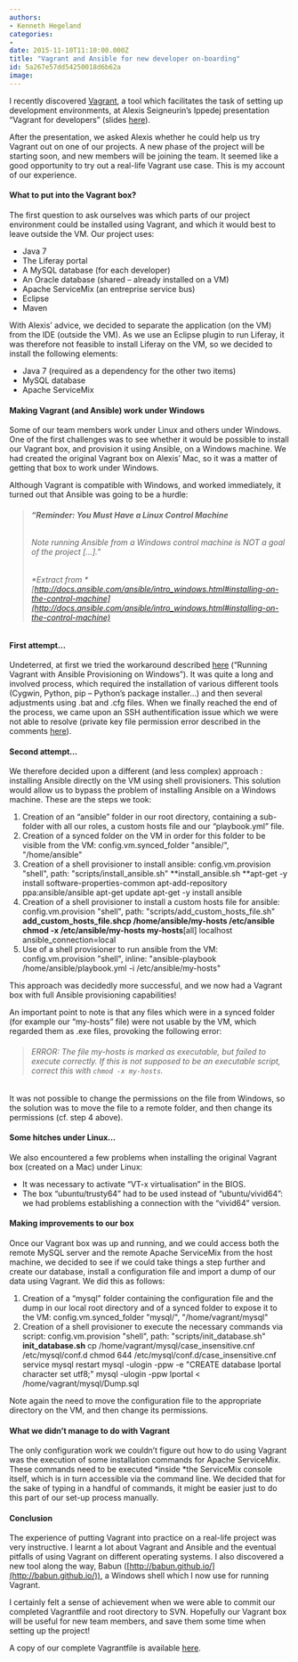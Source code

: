 ```yaml
---
authors:
- Kenneth Hegeland
categories:
- 
date: 2015-11-10T11:10:00.000Z
title: "Vagrant and Ansible for new developer on-boarding"
id: 5a267e57dd54250018d6b62a
image: 
---
```


I recently discovered [Vagrant](https://www.vagrantup.com/), a tool which facilitates the task of setting up development environments, at Alexis Seigneurin’s Ippedej presentation “Vagrant for developers” (slides [here](https://speakerdeck.com/aseigneurin/vagrant-pour-les-developpeurs)).

After the presentation, we asked Alexis whether he could help us try Vagrant out on one of our projects. A new phase of the project will be starting soon, and new members will be joining the team. It seemed like a good opportunity to try out a real-life Vagrant use case. This is my account of our experience.

#### **What to put into the Vagrant box?**

The first question to ask ourselves was which parts of our project environment could be installed using Vagrant, and which it would best to leave outside the VM. Our project uses:

- Java 7
- The Liferay portal
- A MySQL database (for each developer)
- An Oracle database (shared – already installed on a VM)
- Apache ServiceMix (an entreprise service bus)
- Eclipse
- Maven

With Alexis’ advice, we decided to separate the application (on the VM) from the IDE (outside the VM). As we use an Eclipse plugin to run Liferay, it was therefore not feasible to install Liferay on the VM, so we decided to install the following elements:

- Java 7 (required as a dependency for the other two items)
- MySQL database
- Apache ServiceMix

#### **Making Vagrant (and Ansible) work under Windows**

Some of our team members work under Linux and others under Windows. One of the first challenges was to see whether it would be possible to install our Vagrant box, and provision it using Ansible, on a Windows machine. We had created the original Vagrant box on Alexis’ Mac, so it was a matter of getting that box to work under Windows.

Although Vagrant is compatible with Windows, and worked immediately, it turned out that Ansible was going to be a hurdle:

> ###### **“Reminder: You Must Have a Linux Control Machine**
>
> ###### Note running Ansible from a Windows control machine is NOT a goal of the project […].”
>
> ###### *Extract from *[http://docs.ansible.com/ansible/intro_windows.html#installing-on-the-control-machine](http://docs.ansible.com/ansible/intro_windows.html#installing-on-the-control-machine)

#### **First attempt…**

Undeterred, at first we tried the workaround described [here](http://www.azavea.com/blogs/labs/2014/10/running-vagrant-with-ansible-provisioning-on-windows/) (“Running Vagrant with Ansible Provisioning on Windows”). It was quite a long and involved process, which required the installation of various different tools (Cygwin, Python, pip – Python’s package installer…) and then several adjustments using .bat and .cfg files. When we finally reached the end of the process, we came upon an SSH authentification issue which we were not able to resolve (private key file permission error described in the comments [here](https://gist.github.com/maurizi/325387aee9ea94fbf903)).

#### **Second attempt…**

We therefore decided upon a different (and less complex) approach : installing Ansible directly on the VM using shell provisioners. This solution would allow us to bypass the problem of installing Ansible on a Windows machine. These are the steps we took:

1. Creation of an “ansible” folder in our root directory, containing a sub-folder with all our roles, a custom hosts file and our “playbook.yml” file.
2. Creation of a synced folder on the VM in order for this folder to be visible from the VM: config.vm.synced_folder "ansible/", "/home/ansible"
3. Creation of a shell provisioner to install ansible: config.vm.provision "shell", path: "scripts/install_ansible.sh" **install_ansible.sh **apt-get -y install software-properties-common apt-add-repository ppa:ansible/ansible apt-get update apt-get -y install ansible
4. Creation of a shell provisioner to install a custom hosts file for ansible: config.vm.provision "shell", path: "scripts/add_custom_hosts_file.sh" **add_custom_hosts_file.sh******cp /home/ansible/my-hosts /etc/ansible chmod -x /etc/ansible/my-hosts **my-hosts******[all] localhost ansible_connection=local
5. Use of a shell provisioner to run ansible from the VM: config.vm.provision "shell", inline: "ansible-playbook /home/ansible/playbook.yml -i /etc/ansible/my-hosts"

This approach was decidedly more successful, and we now had a Vagrant box with full Ansible provisioning capabilities!

An important point to note is that any files which were in a synced folder (for example our “my-hosts” file) were not usable by the VM, which regarded them as .exe files, provoking the following error:

> ###### ERROR: The file my-hosts is marked as executable, but failed to execute correctly. If this is not supposed to be an executable script, correct this with `chmod -x my-hosts`.

It was not possible to change the permissions on the file from Windows, so the solution was to move the file to a remote folder, and then change its permissions (cf. step 4 above).

#### **Some hitches under Linux…**

We also encountered a few problems when installing the original Vagrant box (created on a Mac) under Linux:

- It was necessary to activate “VT-x virtualisation” in the BIOS.
- The box “ubuntu/trusty64” had to be used instead of “ubuntu/vivid64”: we had problems establishing a connection with the “vivid64” version.

#### **Making improvements to our box**

Once our Vagrant box was up and running, and we could access both the remote MySQL server and the remote Apache ServiceMix from the host machine, we decided to see if we could take things a step further and create our database, install a configuration file and import a dump of our data using Vagrant. We did this as follows:

1. Creation of a “mysql” folder containing the configuration file and the dump in our local root directory and of a synced folder to expose it to the VM: config.vm.synced_folder "mysql/", "/home/vagrant/mysql"
2. Creation of a shell provisioner to execute the necessary commands via script: config.vm.provision "shell", path: "scripts/init_database.sh" **init_database.sh** cp /home/vagrant/mysql/case_insensitive.cnf /etc/mysql/conf.d chmod 644 /etc/mysql/conf.d/case_insensitive.cnf service mysql restart mysql -ulogin -ppw -e "CREATE database lportal character set utf8;" mysql -ulogin -ppw lportal < /home/vagrant/mysql/Dump.sql

Note again the need to move the configuration file to the appropriate directory on the VM, and then change its permissions.

#### **What we didn’t manage to do with Vagrant**

The only configuration work we couldn’t figure out how to do using Vagrant was the execution of some installation commands for Apache ServiceMix. These commands need to be executed *inside *the ServiceMix console itself, which is in turn accessible via the command line. We decided that for the sake of typing in a handful of commands, it might be easier just to do this part of our set-up process manually.

#### **Conclusion**

The experience of putting Vagrant into practice on a real-life project was very instructive. I learnt a lot about Vagrant and Ansible and the eventual pitfalls of using Vagrant on different operating systems. I also discovered a new tool along the way, Babun ([http://babun.github.io/](http://babun.github.io/)), a Windows shell which I now use for running Vagrant.

I certainly felt a sense of achievement when we were able to commit our completed Vagrantfile and root directory to SVN. Hopefully our Vagrant box will be useful for new team members, and save them some time when setting up the project!

A copy of our complete Vagrantfile is available [here](https://raw.githubusercontent.com/ippontech/blog-usa/master/images/2015/11/Vagrantfile.txt).
